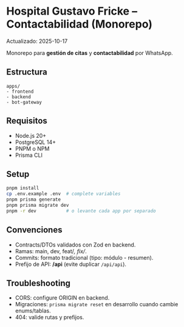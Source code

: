 # Hospital Gustavo Fricke – Contactabilidad (Monorepo)

Actualizado: 2025-10-17

Monorepo para **gestión de citas** y **contactabilidad** por WhatsApp.

## Estructura

```
apps/
- frontend
- backend
- bot-gateway

```

## Requisitos
- Node.js 20+
- PostgreSQL 14+
- PNPM o NPM
- Prisma CLI

## Setup

```bash
pnpm install
cp .env.example .env  # complete variables
pnpm prisma generate
pnpm prisma migrate dev
pnpm -r dev           # o levante cada app por separado
```

## Convenciones
- Contracts/DTOs validados con Zod en backend.
- Ramas: main, dev, feat/*, fix/*.
- Commits: formato tradicional (tipo: módulo - resumen).
- Prefijo de API: **/api** (evite duplicar `/api/api`).

## Troubleshooting
- CORS: configure ORIGIN en backend.
- Migraciones: `prisma migrate reset` en desarrollo cuando cambie enums/tablas.
- 404: valide rutas y prefijos.
